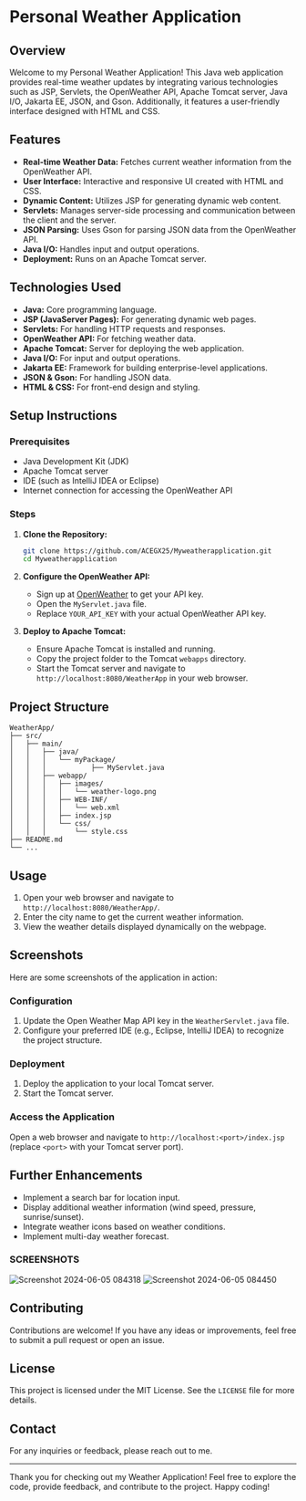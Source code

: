 # Personal Weather Application

## Overview
Welcome to my Personal Weather Application! This Java web application provides real-time weather updates by integrating various technologies such as JSP, Servlets, the OpenWeather API, Apache Tomcat server, Java I/O, Jakarta EE, JSON, and Gson. Additionally, it features a user-friendly interface designed with HTML and CSS.

## Features
- **Real-time Weather Data:** Fetches current weather information from the OpenWeather API.
- **User Interface:** Interactive and responsive UI created with HTML and CSS.
- **Dynamic Content:** Utilizes JSP for generating dynamic web content.
- **Servlets:** Manages server-side processing and communication between the client and the server.
- **JSON Parsing:** Uses Gson for parsing JSON data from the OpenWeather API.
- **Java I/O:** Handles input and output operations.
- **Deployment:** Runs on an Apache Tomcat server.

## Technologies Used
- **Java:** Core programming language.
- **JSP (JavaServer Pages):** For generating dynamic web pages.
- **Servlets:** For handling HTTP requests and responses.
- **OpenWeather API:** For fetching weather data.
- **Apache Tomcat:** Server for deploying the web application.
- **Java I/O:** For input and output operations.
- **Jakarta EE:** Framework for building enterprise-level applications.
- **JSON & Gson:** For handling JSON data.
- **HTML & CSS:** For front-end design and styling.

## Setup Instructions
### Prerequisites
- Java Development Kit (JDK)
- Apache Tomcat server
- IDE (such as IntelliJ IDEA or Eclipse)
- Internet connection for accessing the OpenWeather API

### Steps
1. **Clone the Repository:**
   ```sh
   git clone https://github.com/ACEGX25/Myweatherapplication.git
   cd Myweatherapplication
   ```

2. **Configure the OpenWeather API:**
   - Sign up at [OpenWeather](https://openweathermap.org/) to get your API key.
   - Open the `MyServlet.java` file.
   - Replace `YOUR_API_KEY` with your actual OpenWeather API key.

3. **Deploy to Apache Tomcat:**
   - Ensure Apache Tomcat is installed and running.
   - Copy the project folder to the Tomcat `webapps` directory.
   - Start the Tomcat server and navigate to `http://localhost:8080/WeatherApp` in your web browser.

## Project Structure
```
WeatherApp/
├── src/
│   ├── main/
│   │   ├── java/
│   │   │   └── myPackage/
│   │   │           ├── MyServlet.java
│   │   ├── webapp/
│   │   │   ├── images/
│   │   │   │   └── weather-logo.png
│   │   │   ├── WEB-INF/
│   │   │   │   └── web.xml
│   │   │   ├── index.jsp
│   │   │   └── css/
│   │   │       └── style.css
├── README.md
└── ...

```

## Usage
1. Open your web browser and navigate to `http://localhost:8080/WeatherApp/`.
2. Enter the city name to get the current weather information.
3. View the weather details displayed dynamically on the webpage.

## Screenshots
Here are some screenshots of the application in action:

### Configuration

1. Update the Open Weather Map API key in the `WeatherServlet.java` file.
2. Configure your preferred IDE (e.g., Eclipse, IntelliJ IDEA) to recognize the project structure.

### Deployment

1. Deploy the application to your local Tomcat server.
2. Start the Tomcat server.

### Access the Application

Open a web browser and navigate to `http://localhost:<port>/index.jsp` (replace `<port>` with your Tomcat server port).

## Further Enhancements

- Implement a search bar for location input.
- Display additional weather information (wind speed, pressure, sunrise/sunset).
- Integrate weather icons based on weather conditions.
- Implement multi-day weather forecast.

### SCREENSHOTS



![Screenshot 2024-06-05 084318](https://github.com/ACEGX25/Myweatherapplication/assets/143728245/ccfd239f-eaeb-457e-a8ce-af60d9be0d08)
![Screenshot 2024-06-05 084450](https://github.com/ACEGX25/Myweatherapplication/assets/143728245/37ccfef8-95bb-4c2e-83f2-e5179743b7e2)

## Contributing
Contributions are welcome! If you have any ideas or improvements, feel free to submit a pull request or open an issue.

## License
This project is licensed under the MIT License. See the `LICENSE` file for more details.

## Contact
For any inquiries or feedback, please reach out to me.

---

Thank you for checking out my Weather Application! Feel free to explore the code, provide feedback, and contribute to the project. Happy coding!


